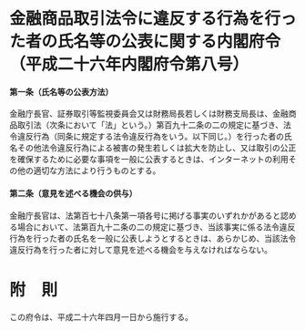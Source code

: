 # 金融商品取引法令に違反する行為を行った者の氏名等の公表に関する内閣府令（平成二十六年内閣府令第八号）
#### 第一条（氏名等の公表方法）
金融庁長官、証券取引等監視委員会又は財務局長若しくは財務支局長は、金融商品取引法（次条において「法」という。）第百九十二条の二の規定に基づき、法令違反行為（同条に規定する法令違反行為をいう。以下同じ。）を行った者の氏名その他法令違反行為による被害の発生若しくは拡大を防止し、又は取引の公正を確保するために必要な事項を一般に公表するときは、インターネットの利用その他の適切な方法により行うものとする。
#### 第二条（意見を述べる機会の供与）
金融庁長官は、法第百七十八条第一項各号に掲げる事実のいずれかがあると認める場合において、法第百九十二条の二の規定に基づき、当該事実に係る法令違反行為を行った者の氏名を一般に公表しようとするときは、あらかじめ、当該法令違反行為を行った者に対して意見を述べる機会を与えなければならない。
# 附　則
この府令は、平成二十六年四月一日から施行する。
